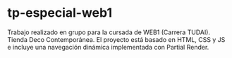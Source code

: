 # tp-especial-web1
Trabajo realizado en grupo para la cursada de WEB1 (Carrera TUDAI). Tienda Deco Contemporánea. El proyecto está basado en HTML, CSS y JS e incluye una navegación dinámica implementada con Partial Render.
